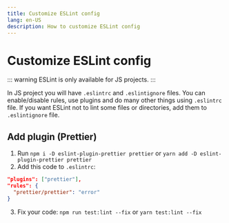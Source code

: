 ```yaml
---
title: Customize ESLint config
lang: en-US
description: How to customize ESLint config
---
```


# Customize ESLint config
::: warning
ESLint is only available for JS projects. <!-- TODO: add TSLint guide -->
:::

In JS project you will have `.eslintrc` and `.eslintignore` files. You can enable/disable rules, use plugins and do many other things using `.eslintrc` file. If you want ESLint not to lint some files or directories, add them to `.eslintignore` file.

## Add plugin (Prettier)
1. Run `npm i -D eslint-plugin-prettier prettier` or `yarn add -D eslint-plugin-prettier prettier`
2. Add this code to `.eslintrc`:
  ```json
  "plugins": ["prettier"],
  "rules": {
    "prettier/prettier": "error"
  }
  ```
3. Fix your code: `npm run test:lint --fix` or `yarn test:lint --fix`
